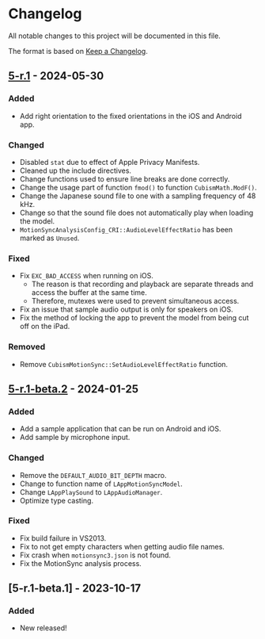 # Changelog

All notable changes to this project will be documented in this file.

The format is based on [Keep a Changelog](https://keepachangelog.com/en/1.0.0/).


## [5-r.1] - 2024-05-30

### Added

* Add right orientation to the fixed orientations in the iOS and Android app.

### Changed

* Disabled `stat` due to effect of Apple Privacy Manifests.
* Cleaned up the include directives.
* Change functions used to ensure line breaks are done correctly.
* Change the usage part of function `fmod()` to function `CubismMath.ModF()`.
* Change the Japanese sound file to one with a sampling frequency of 48 kHz.
* Change so that the sound file does not automatically play when loading the model.
* `MotionSyncAnalysisConfig_CRI::AudioLevelEffectRatio` has been marked as `Unused`.

### Fixed

* Fix `EXC_BAD_ACCESS` when running on iOS.
  * The reason is that recording and playback are separate threads and access the buffer at the same time. 
  * Therefore, mutexes were used to prevent simultaneous access.
* Fix an issue that sample audio output is only for speakers on iOS.
* Fix the method of locking the app to prevent the model from being cut off on the iPad.

### Removed

* Remove `CubismMotionSync::SetAudioLevelEffectRatio` function.


## [5-r.1-beta.2] - 2024-01-25

### Added

* Add a sample application that can be run on Android and iOS.
* Add sample by microphone input.

### Changed

* Remove the `DEFAULT_AUDIO_BIT_DEPTH` macro.
* Change to function name of `LAppMotionSyncModel`.
* Change `LAppPlaySound` to `LAppAudioManager`.
* Optimize type casting.

### Fixed

* Fix build failure in VS2013.
* Fix to not get empty characters when getting audio file names.
* Fix crash when `motionsync3.json` is not found.
* Fix the MotionSync analysis process.


## [5-r.1-beta.1] - 2023-10-17

### Added

* New released!


[5-r.1]: https://github.com/Live2D/CubismNativeMotionSyncComponentsDev/compare/5-r.1-beta.2...5-r.1
[5-r.1-beta.2]: https://github.com/Live2D/CubismNativeMotionSyncComponentsDev/compare/5-r.1-beta.1...5-r.1-beta.2
